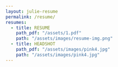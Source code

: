 ```yaml
---
layout: julie-resume
permalink: /resume/
resumes:
  - title: RESUME
    path_pdf: "/assets/1.pdf"
    path: "/assets/images/resume-img.png"
  - title: HEADSHOT
    path_pdf: "/assets/images/pink4.jpg"
    path: "/assets/images/pink4.jpg"
---
```

